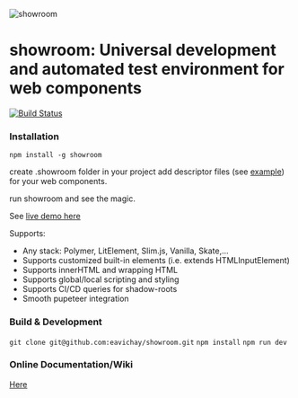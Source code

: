![showroom](../app/client/assets/showroom-bg.png)

# showroom: Universal development and automated test environment for web components

[![Build Status](https://semaphoreci.com/api/v1/eavichay/showroom/branches/master/badge.svg)](https://semaphoreci.com/eavichay/showroom)

### Installation

`npm install -g showroom`

create .showroom folder in your project
add descriptor files (see [example](https://github.com/eavichay/showroom/tree/master/example/.showroom)) for your web components.

run showroom and see the magic.

See [live demo here](https://showroomjs.com)

Supports:
- Any stack: Polymer, LitElement, Slim.js, Vanilla, Skate,...
- Supports customized built-in elements (i.e. extends HTMLInputElement)
- Supports innerHTML and wrapping HTML
- Supports global/local scripting and styling
- Supports CI/CD queries for shadow-roots
- Smooth pupeteer integration

### Build & Development
`git clone git@github.com:eavichay/showroom.git`
`npm install`
`npm run dev`

### Online Documentation/Wiki
[Here](https://github.com/eavichay/showroom/wiki)
